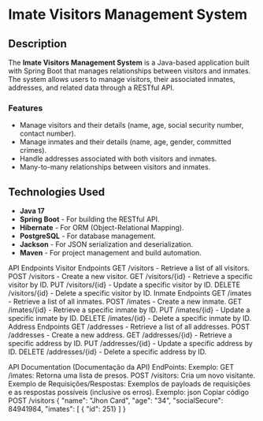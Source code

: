 # Imate Visitors Management System

## Description

The **Imate Visitors Management System** is a Java-based application built with Spring Boot that manages relationships between visitors and inmates. The system allows users to manage visitors, their associated inmates, addresses, and related data through a RESTful API. 

### Features
- Manage visitors and their details (name, age, social security number, contact number).
- Manage inmates and their details (name, age, gender, committed crimes).
- Handle addresses associated with both visitors and inmates.
- Many-to-many relationships between visitors and inmates.

## Technologies Used
- **Java 17**
- **Spring Boot** - For building the RESTful API.
- **Hibernate** - For ORM (Object-Relational Mapping).
- **PostgreSQL** - For database management.
- **Jackson** - For JSON serialization and deserialization.
- **Maven** - For project management and build automation.


API Endpoints
Visitor Endpoints
GET /visitors - Retrieve a list of all visitors.
POST /visitors - Create a new visitor.
GET /visitors/{id} - Retrieve a specific visitor by ID.
PUT /visitors/{id} - Update a specific visitor by ID.
DELETE /visitors/{id} - Delete a specific visitor by ID.
Inmate Endpoints
GET /imates - Retrieve a list of all inmates.
POST /imates - Create a new inmate.
GET /imates/{id} - Retrieve a specific inmate by ID.
PUT /imates/{id} - Update a specific inmate by ID.
DELETE /imates/{id} - Delete a specific inmate by ID.
Address Endpoints
GET /addresses - Retrieve a list of all addresses.
POST /addresses - Create a new address.
GET /addresses/{id} - Retrieve a specific address by ID.
PUT /addresses/{id} - Update a specific address by ID.
DELETE /addresses/{id} - Delete a specific address by ID.


API Documentation (Documentação da API)
EndPoints: 
Exemplo:
GET /imates: Retorna uma lista de presos.
POST /visitors: Cria um novo visitante.
Exemplo de Requisições/Respostas: Exemplos de payloads de requisições e as respostas possíveis (inclusive os erros).
Exemplo:
json
Copiar código
POST /visitors
{
  "name": "Jhon Card",
  "age": "34",
  "socialSecure": 84941984,
  "imates": [
    { "id": 251}
    ]
  }

